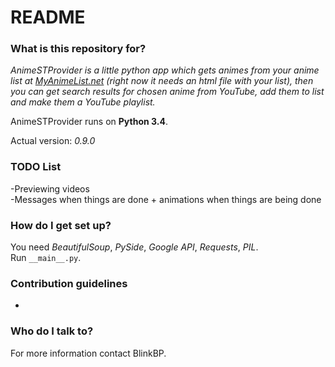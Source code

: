 # README #

### What is this repository for? ###

*AnimeSTProvider is a little python app which gets animes from your anime list at [MyAnimeList.net](http://myanimelist.net) *(right now it needs an html file with your list)*, then you can get search results for chosen anime from YouTube, add them to list and make them a YouTube playlist.*

AnimeSTProvider runs on **Python 3.4**.

Actual version: *0.9.0*

### TODO List ###

-Previewing videos  
-Messages when things are done + animations when things are being done

### How do I get set up? ###

You need *BeautifulSoup*, *PySide*, *Google API*, *Requests*, *PIL*.  
Run `__main__.py`.

### Contribution guidelines ###

-

### Who do I talk to? ###

For more information contact BlinkBP.